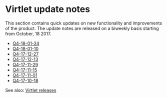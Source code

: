 # Virtlet update notes

This section contains quick updates on new functionality and improvements
of the product. The update notes are released on a biweekly basis starting
from October, 18 2017.

* [Q4-18-01-24](update-notes/Q4-18-01-24.md)
* [Q4-18-01-10](update-notes/Q4-18-01-10.md)
* [Q4-17-12-27](update-notes/Q4-17-12-27.md)
* [Q4-17-12-13](update-notes/Q4-17-12-13.md)
* [Q4-17-11-29](update-notes/Q4-17-11-29.md)
* [Q4-17-11-15](update-notes/Q4-17-11-15.md)
* [Q4-17-11-01](update-notes/Q4-17-11-01.md)
* [Q4-17-10-18](update-notes/Q4-17-10-18.md)

See also: [Virtlet releases](https://github.com/Mirantis/virtlet/releases)

